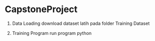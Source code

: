 # CapstoneProject
1. Data Loading
download dataset latih pada folder Training Dataset

2. Training Program 
run program python
